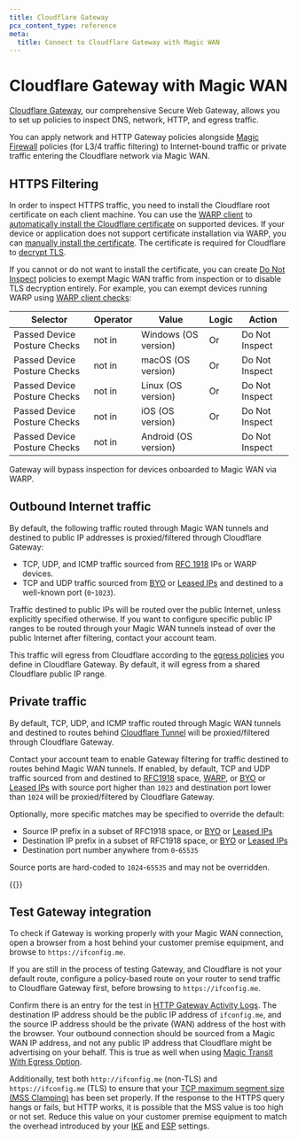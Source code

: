 ```yaml
---
title: Cloudflare Gateway
pcx_content_type: reference
meta:
  title: Connect to Cloudflare Gateway with Magic WAN
---
```


# Cloudflare Gateway with Magic WAN

[Cloudflare Gateway](/cloudflare-one/policies/gateway/), our comprehensive Secure Web Gateway, allows you to set up policies to inspect DNS, network, HTTP, and egress traffic.

You can apply network and HTTP Gateway policies alongside [Magic Firewall](/magic-firewall/) policies (for L3/4 traffic filtering) to Internet-bound traffic or private traffic entering the Cloudflare network via Magic WAN.

## HTTPS Filtering

In order to inspect HTTPS traffic, you need to install the Cloudflare root certificate on each client machine. You can use the [WARP client](/cloudflare-one/connections/connect-devices/warp/) to [automatically install the Cloudflare certificate](/cloudflare-one/connections/connect-devices/warp/user-side-certificates/install-cert-with-warp/) on supported devices. If your device or application does not support certificate installation via WARP, you can [manually install the certificate](/cloudflare-one/connections/connect-devices/warp/user-side-certificates/install-cloudflare-cert/). The certificate is required for Cloudflare to [decrypt TLS](/cloudflare-one/policies/gateway/http-policies/tls-decryption/).

If you cannot or do not want to install the certificate, you can create [Do Not Inspect](/cloudflare-one/policies/gateway/http-policies/#do-not-inspect) policies to exempt Magic WAN traffic from inspection or to disable TLS decryption entirely. For example, you can exempt devices running WARP using [WARP client checks](/cloudflare-one/identity/devices/warp-client-checks/):

| Selector                     | Operator | Value                | Logic | Action         |
| ---------------------------- | -------- | -------------------- | ----- | -------------- |
| Passed Device Posture Checks | not in   | Windows (OS version) | Or    | Do Not Inspect |
| Passed Device Posture Checks | not in   | macOS (OS version)   | Or    | Do Not Inspect |
| Passed Device Posture Checks | not in   | Linux (OS version)   | Or    | Do Not Inspect |
| Passed Device Posture Checks | not in   | iOS (OS version)     | Or    | Do Not Inspect |
| Passed Device Posture Checks | not in   | Android (OS version) |       | Do Not Inspect |

Gateway will bypass inspection for devices onboarded to Magic WAN via WARP.

## Outbound Internet traffic

By default, the following traffic routed through Magic WAN tunnels and destined to public IP addresses is proxied/filtered through Cloudflare Gateway:

- TCP, UDP, and ICMP traffic sourced from [RFC 1918](https://datatracker.ietf.org/doc/html/rfc1918) IPs or WARP devices.
- TCP and UDP traffic sourced from [BYO](/byoip/) or [Leased IPs](/magic-transit/cloudflare-ips/) and destined to a well-known port (`0`-`1023`).

Traffic destined to public IPs will be routed over the public Internet, unless explicitly specified otherwise. If you want to configure specific public IP ranges to be routed through your Magic WAN tunnels instead of over the public Internet after filtering, contact your account team.

This traffic will egress from Cloudflare according to the [egress policies](/cloudflare-one/policies/gateway/egress-policies/) you define in Cloudflare Gateway. By default, it will egress from a shared Cloudflare public IP range.

## Private traffic

By default, TCP, UDP, and ICMP traffic routed through Magic WAN tunnels and destined to routes behind [Cloudflare Tunnel](/cloudflare-one/connections/connect-networks/#cloudflare-tunnel) will be proxied/filtered through Cloudflare Gateway.

Contact your account team to enable Gateway filtering for traffic destined to routes behind Magic WAN tunnels. If enabled, by default, TCP and UDP traffic sourced from and destined to [RFC1918](https://datatracker.ietf.org/doc/html/rfc1918) space, [WARP](/cloudflare-one/connections/connect-devices/warp/), or [BYO](/byoip/) or [Leased IPs](/magic-transit/cloudflare-ips/) with source port higher than `1023` and destination port lower than `1024` will be proxied/filtered by Cloudflare Gateway.

Optionally, more specific matches may be specified to override the default:

- Source IP prefix in a subset of RFC1918 space, or [BYO](/byoip/) or [Leased IPs](/magic-transit/cloudflare-ips/)
- Destination IP prefix in a subset of RFC1918 space, or [BYO](/byoip/) or [Leased IPs](/magic-transit/cloudflare-ips/)
- Destination port number anywhere from `0`-`65535`

Source ports are hard-coded to `1024`-`65535` and may not be overridden.

{{<render file="_traceroute.md">}}

## Test Gateway integration

To check if Gateway is working properly with your Magic WAN connection, open a browser from a host behind your customer premise equipment, and browse to `https://ifconfig.me`.

If you are still in the process of testing Gateway, and Cloudflare is not your default route, configure a policy-based route on your router to send traffic to Cloudflare Gateway first, before browsing to `https://ifconfig.me`.

Confirm there is an entry for the test in [HTTP Gateway Activity Logs](/cloudflare-one/insights/logs/gateway-logs/#http-logs). The destination IP address should be the public IP address of `ifconfig.me`, and the source IP address should be the private (WAN) address of the host with the browser. Your outbound connection should be sourced from a Magic WAN IP address, and not any public IP address that Cloudflare might be advertising on your behalf. This is true as well when using [Magic Transit With Egress Option](/reference-architecture/architectures/magic-transit/#magic-transit-with-egress-option-enabled).

Additionally, test both `http://ifconfig.me` (non-TLS) and `https://ifconfig.me` (TLS) to ensure that your [TCP maximum segment size (MSS Clamping)](/magic-wan/prerequisites/#set-maximum-segment-size) has been set properly.  If the response to the HTTPS query hangs or fails, but HTTP works, it is possible that the MSS value is too high or not set. Reduce this value on your customer premise equipment to match the overhead introduced by your [IKE](/magic-wan/reference/tunnels/#supported-configuration-parameters) and [ESP](https://en.wikipedia.org/wiki/IPsec#Encapsulating_Security_Payload) settings.
